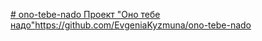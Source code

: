 [# ono-tebe-nado
Проект "Оно тебе надо"](https://github.com/EvgeniaKyzmuna/ono-tebe-nado)https://github.com/EvgeniaKyzmuna/ono-tebe-nado
